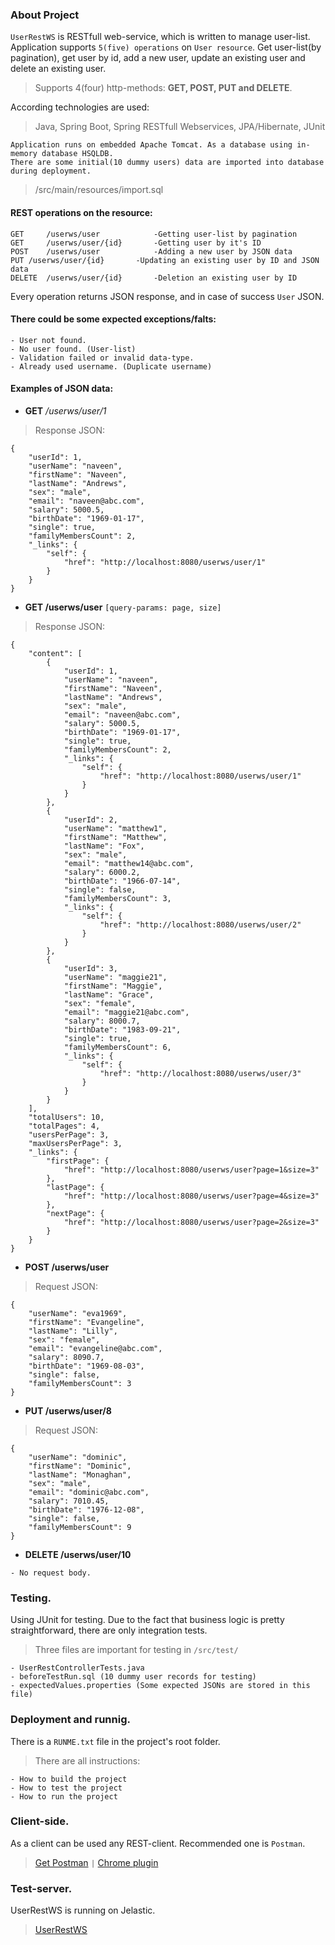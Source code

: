 ### About Project

`UserRestWS` is RESTfull web-service, which is written to manage user-list.
Application supports `5(five) operations` on `User resource`. 
Get user-list(by pagination), get user by id, add a new user, update an existing user and delete an existing user.
> Supports 4(four) http-methods: **GET, POST, PUT and DELETE**.

According technologies are used:
> Java, Spring Boot, Spring RESTfull Webservices, JPA/Hibernate, JUnit

```
Application runs on embedded Apache Tomcat. As a database using in-memory database HSQLDB. 
There are some initial(10 dummy users) data are imported into database during deployment.
```
> /src/main/resources/import.sql

#### REST operations on the resource:
```
GET 	/userws/user 			-Getting user-list by pagination
GET 	/userws/user/{id}		-Getting user by it's ID
POST 	/userws/user 			-Adding a new user by JSON data
PUT	/userws/user/{id} 		-Updating an existing user by ID and JSON data
DELETE 	/userws/user/{id} 		-Deletion an existing user by ID
```

Every operation returns JSON response, and in case of success `User` JSON. 
#### There could be some expected exceptions/falts:
```
- User not found.
- No user found. (User-list)
- Validation failed or invalid data-type.
- Already used username. (Duplicate username)
```

#### Examples of JSON data:

* **GET** */userws/user/1* 
> Response JSON:
```
{
    "userId": 1,
    "userName": "naveen",
    "firstName": "Naveen",
    "lastName": "Andrews",
    "sex": "male",
    "email": "naveen@abc.com",
    "salary": 5000.5,
    "birthDate": "1969-01-17",
    "single": true,
    "familyMembersCount": 2,
    "_links": {
        "self": {
            "href": "http://localhost:8080/userws/user/1"
        }
    }
}
```

* **GET /userws/user** `[query-params: page, size]`
> Response JSON:
```
{
    "content": [
        {
            "userId": 1,
            "userName": "naveen",
            "firstName": "Naveen",
            "lastName": "Andrews",
            "sex": "male",
            "email": "naveen@abc.com",
            "salary": 5000.5,
            "birthDate": "1969-01-17",
            "single": true,
            "familyMembersCount": 2,
            "_links": {
                "self": {
                    "href": "http://localhost:8080/userws/user/1"
                }
            }
        },
        {
            "userId": 2,
            "userName": "matthew1",
            "firstName": "Matthew",
            "lastName": "Fox",
            "sex": "male",
            "email": "matthew14@abc.com",
            "salary": 6000.2,
            "birthDate": "1966-07-14",
            "single": false,
            "familyMembersCount": 3,
            "_links": {
                "self": {
                    "href": "http://localhost:8080/userws/user/2"
                }
            }
        },
        {
            "userId": 3,
            "userName": "maggie21",
            "firstName": "Maggie",
            "lastName": "Grace",
            "sex": "female",
            "email": "maggie21@abc.com",
            "salary": 8000.7,
            "birthDate": "1983-09-21",
            "single": true,
            "familyMembersCount": 6,
            "_links": {
                "self": {
                    "href": "http://localhost:8080/userws/user/3"
                }
            }
        }
    ],
    "totalUsers": 10,
    "totalPages": 4,
    "usersPerPage": 3,
    "maxUsersPerPage": 3,
    "_links": {
        "firstPage": {
            "href": "http://localhost:8080/userws/user?page=1&size=3"
        },
        "lastPage": {
            "href": "http://localhost:8080/userws/user?page=4&size=3"
        },
        "nextPage": {
            "href": "http://localhost:8080/userws/user?page=2&size=3"
        }
    }
}
```

* **POST /userws/user**
> Request JSON:
```
{
    "userName": "eva1969",
    "firstName": "Evangeline",
    "lastName": "Lilly",
    "sex": "female",
    "email": "evangeline@abc.com",
    "salary": 8090.7,
    "birthDate": "1969-08-03",
    "single": false,
    "familyMembersCount": 3
}
```

* **PUT /userws/user/8**
> Request JSON:
```
{
    "userName": "dominic",
    "firstName": "Dominic",
    "lastName": "Monaghan",
    "sex": "male",
    "email": "dominic@abc.com",
    "salary": 7010.45,
    "birthDate": "1976-12-08",
    "single": false,
    "familyMembersCount": 9
}
```

* **DELETE /userws/user/10**
```
- No request body. 
```


### Testing.
Using JUnit for testing. Due to the fact that business logic is pretty straightforward, there are only integration tests.
> Three files are important for testing in `/src/test/`
```
- UserRestControllerTests.java
- beforeTestRun.sql (10 dummy user records for testing)
- expectedValues.properties (Some expected JSONs are stored in this file)
```

### Deployment and runnig.
There is a `RUNME.txt` file in the project's root folder. 
> There are all instructions:
```
- How to build the project
- How to test the project
- How to run the project
```


### Client-side.
As a client can be used any REST-client. Recommended one is `Postman`. 
> [Get Postman](https://www.getpostman.com/) ``|``
> [Chrome plugin](https://chrome.google.com/webstore/detail/postman/fhbjgbiflinjbdggehcddcbncdddomop) 


### Test-server.
UserRestWS is running on Jelastic.
> [UserRestWS](http://env-3412982.jelastic.regruhosting.ru/userws/user)



